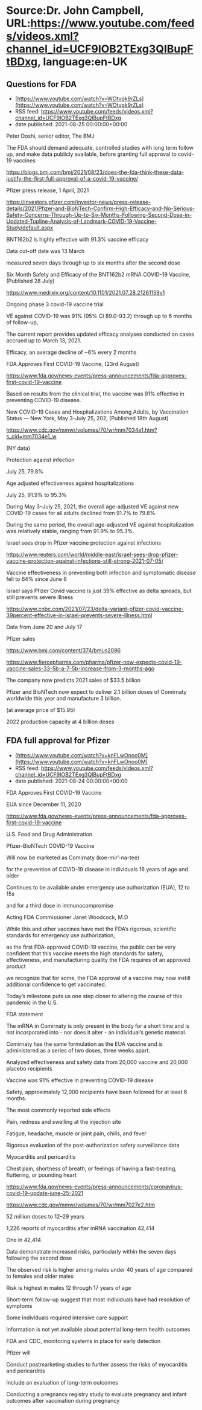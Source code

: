 # Source:Dr. John Campbell, URL:https://www.youtube.com/feeds/videos.xml?channel_id=UCF9IOB2TExg3QIBupFtBDxg, language:en-UK

## Questions for FDA
 - [https://www.youtube.com/watch?v=WOtvpk9rZLs](https://www.youtube.com/watch?v=WOtvpk9rZLs)
 - RSS feed: https://www.youtube.com/feeds/videos.xml?channel_id=UCF9IOB2TExg3QIBupFtBDxg
 - date published: 2021-08-25 00:00:00+00:00

Peter Doshi, senior editor, The BMJ

The FDA should demand adequate, controlled studies with long term follow up, and make data publicly available, before granting full approval to covid-19 vaccines

https://blogs.bmj.com/bmj/2021/08/23/does-the-fda-think-these-data-justify-the-first-full-approval-of-a-covid-19-vaccine/

Pfizer press release, 1 April, 2021

https://investors.pfizer.com/investor-news/press-release-details/2021/Pfizer-and-BioNTech-Confirm-High-Efficacy-and-No-Serious-Safety-Concerns-Through-Up-to-Six-Months-Following-Second-Dose-in-Updated-Topline-Analysis-of-Landmark-COVID-19-Vaccine-Study/default.aspx

BNT162b2 is highly effective with 91.3% vaccine efficacy

Data cut-off date was 13 March

measured seven days through up to six months after the second dose

Six Month Safety and Efficacy of the BNT162b2 mRNA COVID-19 Vaccine, (Published 28 July)

https://www.medrxiv.org/content/10.1101/2021.07.28.21261159v1

Ongoing phase 3 covid-19 vaccine trial

VE against COVID-19 was 91% (95% CI 89.0-93.2) through up to 6 months of follow-up, 

The current report provides updated efficacy analyses conducted on cases accrued up to March 13, 2021.

Efficacy, an average decline of ~6% every 2 months

FDA Approves First COVID-19 Vaccine, (23rd August)

https://www.fda.gov/news-events/press-announcements/fda-approves-first-covid-19-vaccine

Based on results from the clinical trial, the vaccine was 91% effective in preventing COVID-19 disease.

New COVID-19 Cases and Hospitalizations Among Adults, by Vaccination Status — New York, May 3–July 25, 202, (Published 18th August)

https://www.cdc.gov/mmwr/volumes/70/wr/mm7034e1.htm?s_cid=mm7034e1_w

(NY data)

Protection against infection

July 25, 79.8%

Age adjusted effectiveness against hospitalizations

July 25, 91.9% to 95.3%

During May 3–July 25, 2021, the overall age-adjusted VE against new COVID-19 cases for all adults declined from 91.7% to 79.8%. 

During the same period, the overall age-adjusted VE against hospitalization was relatively stable, ranging from 91.9% to 95.3%.

Israel sees drop in Pfizer vaccine protection against infections

https://www.reuters.com/world/middle-east/israel-sees-drop-pfizer-vaccine-protection-against-infections-still-strong-2021-07-05/

Vaccine effectiveness in preventing both infection and symptomatic disease fell to 64% since June 6

Israel says Pfizer Covid vaccine is just 39% effective as delta spreads, but still prevents severe illness

https://www.cnbc.com/2021/07/23/delta-variant-pfizer-covid-vaccine-39percent-effective-in-israel-prevents-severe-illness.html

Data from June 20 and July 17

Pfizer sales

https://www.bmj.com/content/374/bmj.n2096

https://www.fiercepharma.com/pharma/pfizer-now-expects-covid-19-vaccine-sales-33-5b-a-7-5b-increase-from-3-months-ago

The company now predicts 2021 sales of $33.5 billion

Pfizer and BioNTech now expect to deliver 2.1 billion doses of Comirnaty worldwide this year and manufacture 3 billion. 

(at average price of $15.95)

2022 production capacity at 4 billion doses

## FDA full approval for Pfizer
 - [https://www.youtube.com/watch?v=knFLwOnoo0M](https://www.youtube.com/watch?v=knFLwOnoo0M)
 - RSS feed: https://www.youtube.com/feeds/videos.xml?channel_id=UCF9IOB2TExg3QIBupFtBDxg
 - date published: 2021-08-24 00:00:00+00:00

FDA Approves First COVID-19 Vaccine

EUA since December 11, 2020

https://www.fda.gov/news-events/press-announcements/fda-approves-first-covid-19-vaccine

U.S. Food and Drug Administration

Pfizer-BioNTech COVID-19 Vaccine

Will now be marketed as Comirnaty (koe-mir’-na-tee)

for the prevention of COVID-19 disease in individuals 16 years of age and older

Continues to be available under emergency use authorization (EUA), 12 to 15s

and for a third dose in immunocompromise

Acting FDA Commissioner Janet Woodcock, M.D

While this and other vaccines have met the FDA’s rigorous, scientific standards for emergency use authorization, 

as the first FDA-approved COVID-19 vaccine, the public can be very confident that this vaccine meets the high standards for safety, effectiveness, and manufacturing quality the FDA requires of an approved product

we recognize that for some, the FDA approval of a vaccine may now instill additional confidence to get vaccinated. 

Today’s milestone puts us one step closer to altering the course of this pandemic in the U.S.

FDA statement

The mRNA in Comirnaty is only present in the body for a short time and is not incorporated into - nor does it alter - an individual’s genetic material. 

Comirnaty has the same formulation as the EUA vaccine and is administered as a series of two doses, three weeks apart.

Analyzed effectiveness and safety data from 20,000 vaccine and 20,000 placebo recipients

Vaccine was 91% effective in preventing COVID-19 disease

Safety, approximately 12,000 recipients have been followed for at least 6 months.

The most commonly reported side effects

Pain, redness and swelling at the injection site

Fatigue, headache, muscle or joint pain, chills, and fever

Rigorous evaluation of the post-authorization safety surveillance data

Myocarditis and pericarditis

Chest pain, shortness of breath, or feelings of having a fast-beating, fluttering, or pounding heart

https://www.fda.gov/news-events/press-announcements/coronavirus-covid-19-update-june-25-2021

https://www.cdc.gov/mmwr/volumes/70/wr/mm7027e2.htm

52 million doses to 12–29 years

1,226 reports of myocarditis after mRNA vaccination 42,414

One in 42,414

Data demonstrate increased risks, particularly within the seven days following the second dose
 
The observed risk is higher among males under 40 years of age compared to females and older males

Risk is highest in males 12 through 17 years of age

Short-term follow-up suggest that most individuals have had resolution of symptoms

Some individuals required intensive care support

Information is not yet available about potential long-term health outcomes

FDA and CDC, monitoring systems in place for early detection

Pfizer will

Conduct postmarketing studies to further assess the risks of myocarditis and pericarditis

Include an evaluation of long-term outcomes

Conducting a pregnancy registry study to evaluate pregnancy and infant outcomes after vaccination during pregnancy

